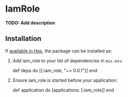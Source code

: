 # IamRole

**TODO: Add description**

## Installation

If [available in Hex](https://hex.pm/docs/publish), the package can be installed as:

  1. Add iam_role to your list of dependencies in `mix.exs`:

        def deps do
          [{:iam_role, "~> 0.0.1"}]
        end

  2. Ensure iam_role is started before your application:

        def application do
          [applications: [:iam_role]]
        end
